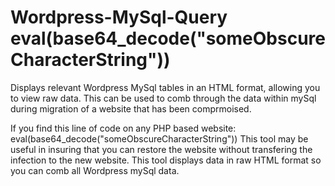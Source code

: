 Wordpress-MySql-Query eval(base64_decode("someObscureCharacterString"))
=====================

Displays relevant Wordpress MySql tables in an HTML format, allowing you to view raw data. This can be used to comb through the data within mySql during migration of a website that has been comprmoised.

If you find this line of code on any PHP based website:
eval(base64_decode("someObscureCharacterString"))
This tool may be useful in insuring that you can restore the website without transfering the infection to the new website. This tool displays data in raw HTML format so you can comb all Wordpress mySql data.
